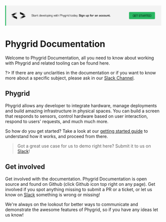 [![](/assets/signup-banner@2x.png ":no-zoom")](https://omborigrid.com)
# Phygrid Documentation
Welcome to Phygrid Documentation, all you need to know about working with Phygrid and related tooling can be found here. 

?> If there are any unclarities in the documentation or if you want to know more about a specific subject, please ask in our [Slack Channel](https://join.slack.com/t/slack-pgo5586/shared_invite/zt-s1ajca83-k8i1f2mqgCMD0vDfpCk4Bg).

## Phygrid
Phygrid allows any developer to integrate hardware, manage deployments and build amazing infrastructure in physical spaces. You can build a screen that responds to sensors, control hardware based on user interaction, respond to users' requests, and much much more. 

So how do you get started? Take a look at our [getting started guide](/getting-started) to understand how it works, and proceed from there.

> Got a great use case for us to demo right here? Submit it to us on [Slack](https://join.slack.com/t/slack-pgo5586/shared_invite/zt-s1ajca83-k8i1f2mqgCMD0vDfpCk4Bg)!

## Get involved
Get involved with the documentation. Phygrid Documentation is open source and found on Github (click Github icon top right on any page). Get involved if you spot anything missing to submit a PR or a ticket, or let us know on [Slack](https://join.slack.com/t/slack-pgo5586/shared_invite/zt-s1ajca83-k8i1f2mqgCMD0vDfpCk4Bg) something is wrong or missing! 

We're always on the lookout for better ways to communicate and demonstrate the awesome features of Phygrid, so if you have any ideas let us know!
